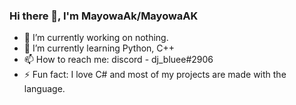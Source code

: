 ### Hi there 👋, I'm **MayowaAk/MayowaAK**

- 🔭 I’m currently working on nothing.
- 🌱 I’m currently learning Python, C++
- 📫 How to reach me: discord - dj_bluee#2906
- ⚡ Fun fact: I love C# and most of my projects are made with the language.
